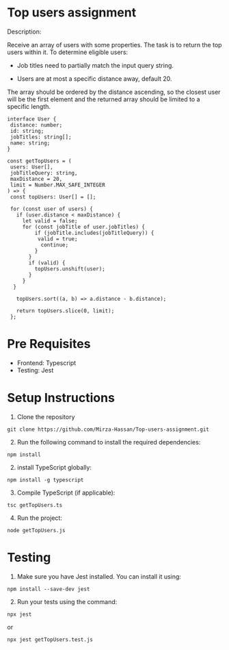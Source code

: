 # Top users assignment

Description: 

Receive an array of users with some properties. The task is to return the top users within it. To determine eligible users:

- Job titles need to partially match the input query string.

- Users are at most a specific distance away, default 20.

The array should be ordered by the distance ascending, so the closest user will be the first element and the returned array should be limited to a specific length.
```
interface User {
 distance: number;
 id: string;
 jobTitles: string[];
 name: string;
}
 
const getTopUsers = (
 users: User[],
 jobTitleQuery: string,
 maxDistance = 20,
 limit = Number.MAX_SAFE_INTEGER
) => {
 const topUsers: User[] = [];

 for (const user of users) {
   if (user.distance < maxDistance) {
     let valid = false;
     for (const jobTitle of user.jobTitles) {
         if (jobTitle.includes(jobTitleQuery)) {
          valid = true;
           continue;
         }
       }
       if (valid) {
         topUsers.unshift(user);
       }
     }
  }
 
   topUsers.sort((a, b) => a.distance - b.distance);

   return topUsers.slice(0, limit);
 };

```
# Pre Requisites

- Frontend: Typescript
- Testing: Jest

# Setup Instructions

1. Clone the repository
```
git clone https://github.com/Mirza-Hassan/Top-users-assignment.git
```
2. Run the following command to install the required dependencies:
```
npm install
```
2. install TypeScript globally:
```
npm install -g typescript
```
3. Compile TypeScript (if applicable):
```
tsc getTopUsers.ts
```
4. Run the project:
```
node getTopUsers.js
```
# Testing
1. Make sure you have Jest installed. You can install it using:
```
npm install --save-dev jest
```
2. Run your tests using the command:
```
npx jest
```
or 
```
npx jest getTopUsers.test.js
```
